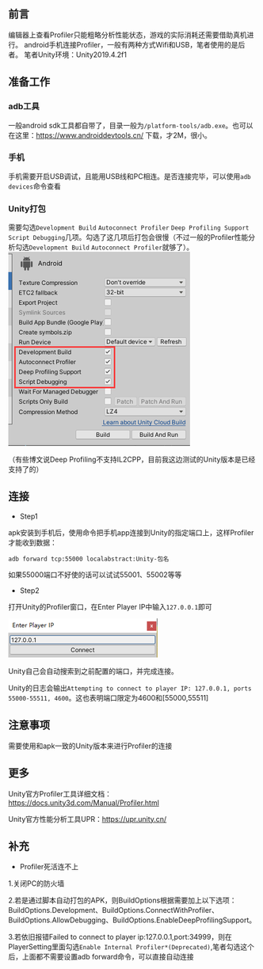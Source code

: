 ## 前言
编辑器上查看Profiler只能粗略分析性能状态，游戏的实际消耗还需要借助真机进行。
android手机连接Profiler，一般有两种方式Wifi和USB，笔者使用的是后者。
笔者Unity环境：Unity2019.4.2f1
## 准备工作
### adb工具
一般android sdk工具都自带了，目录一般为``/platform-tools/adb.exe``。也可以在这里：https://www.androiddevtools.cn/ 下载，才2M，很小。
### 手机
手机需要开启USB调试，且能用USB线和PC相连。是否连接完毕，可以使用``adb devices``命令查看
### Unity打包
需要勾选``Development Build`` ``Autoconnect Profiler`` ``Deep Profiling Support`` ``Script Debugging``几项。勾选了这几项后打包会很慢（不过一般的Profiler性能分析勾选``Development Build`` ``Autoconnect Profiler``就够了）。
![](https://raw.githubusercontent.com/iningwei/SelfPictureHost/master/Blog/20201022161050.png)

（有些博文说Deep Profiling不支持IL2CPP，目前我这边测试的Unity版本是已经支持了的）

## 连接
- Step1

apk安装到手机后，使用命令把手机app连接到Unity的指定端口上，这样Profiler才能收到数据：

``adb forward tcp:55000 localabstract:Unity-包名``

如果55000端口不好使的话可以试试55001、55002等等

- Step2

打开Unity的Profiler窗口，在Enter Player IP中输入``127.0.0.1``即可

![](https://raw.githubusercontent.com/iningwei/SelfPictureHost/master/Blog/20201022161821.png)

Unity自己会自动搜索到之前配置的端口，并完成连接。

Unity的日志会输出``Attempting to connect to player IP: 127.0.0.1, ports 55000-55511, 4600``。这也表明端口限定为4600和[55000,55511]


## 注意事项
需要使用和apk一致的Unity版本来进行Profiler的连接

## 更多
Unity官方Profiler工具详细文档：https://docs.unity3d.com/Manual/Profiler.html

Unity官方性能分析工具UPR：https://upr.unity.cn/


## 补充
- Profiler死活连不上

1.关闭PC的防火墙

2.若是通过脚本自动打包的APK，则BuildOptions根据需要加上以下选项：BuildOptions.Development、BuildOptions.ConnectWithProfiler、BuildOptions.AllowDebugging、BuildOptions.EnableDeepProfilingSupport。

3.若依旧报错Failed to connect to player ip:127.0.0.1,port:34999，则在PlayerSetting里面勾选``Enable Internal Profiler*(Deprecated)``,笔者勾选这个后，上面都不需要设置adb forward命令，可以直接自动连接
